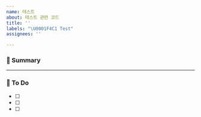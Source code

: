 ```yaml
---
name: 테스트
about: 테스트 관련 코드
title: ''
labels: "\U0001F4C1 Test"
assignees: ''

---
```


### 🚀 Summary

<!-- A brief description of the issue. -->

---

### 📝 To Do

<!-- Write what you need to do -->

- [ ]
- [ ]
- [ ]
